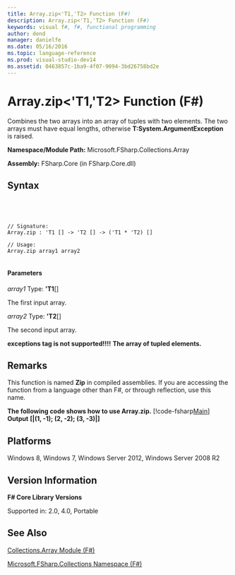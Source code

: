 ```yaml
---
title: Array.zip<'T1,'T2> Function (F#)
description: Array.zip<'T1,'T2> Function (F#)
keywords: visual f#, f#, functional programming
author: dend
manager: danielfe
ms.date: 05/16/2016
ms.topic: language-reference
ms.prod: visual-studio-dev14
ms.assetid: 0463857c-1ba9-4f07-9094-3bd26758bd2e 
---
```


# Array.zip<'T1,'T2> Function (F#)

Combines the two arrays into an array of tuples with two elements. The two arrays must have equal lengths, otherwise **T:System.ArgumentException** is raised.

**Namespace/Module Path:** Microsoft.FSharp.Collections.Array

**Assembly:** FSharp.Core (in FSharp.Core.dll)


## Syntax



```




// Signature:
Array.zip : 'T1 [] -> 'T2 [] -> ('T1 * 'T2) []

// Usage:
Array.zip array1 array2


```





#### Parameters
*array1*
Type: **'T1**[[]](http://msdn.microsoft.com/en-us/library/def20292-9aae-4596-9275-b94e594f8493)


The first input array.


*array2*
Type: **'T2**[[]](http://msdn.microsoft.com/en-us/library/def20292-9aae-4596-9275-b94e594f8493)


The second input array.



**exceptions tag is not supported!!!!**
**The array of tupled elements.**
## Remarks
This function is named **Zip** in compiled assemblies. If you are accessing the function from a language other than F#, or through reflection, use this name.

**The following code shows how to use Array.zip.**
[!code-fsharp[Main](snippets/fsarrays/snippet72.fs)]
**Output**
**[|(1, -1); (2, -2); (3, -3)|]**
## Platforms
Windows 8, Windows 7, Windows Server 2012, Windows Server 2008 R2


## Version Information
**F# Core Library Versions**

Supported in: 2.0, 4.0, Portable




## See Also
[Collections.Array Module &#40;F&#35;&#41;](Collections.Array-Module-%5BFSharp%5D.md)

[Microsoft.FSharp.Collections Namespace &#40;F&#35;&#41;](Microsoft.FSharp.Collections-Namespace-%5BFSharp%5D.md)

